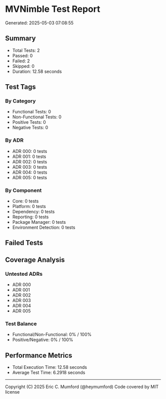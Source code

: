 # MVNimble Test Report

Generated: 2025-05-03 07:08:55

## Summary

* Total Tests: 2
* Passed: 0
* Failed: 2
* Skipped: 0
* Duration: 12.58 seconds

## Test Tags

### By Category

* Functional Tests: 0
* Non-Functional Tests: 0
* Positive Tests: 0
* Negative Tests: 0

### By ADR

* ADR 000: 0 tests
* ADR 001: 0 tests
* ADR 002: 0 tests
* ADR 003: 0 tests
* ADR 004: 0 tests
* ADR 005: 0 tests

### By Component

* Core: 0 tests
* Platform: 0 tests
* Dependency: 0 tests
* Reporting: 0 tests
* Package Manager: 0 tests
* Environment Detection: 0 tests

## Failed Tests

## Coverage Analysis

### Untested ADRs

* ADR 000
* ADR 001
* ADR 002
* ADR 003
* ADR 004
* ADR 005

### Test Balance

* Functional/Non-Functional: 0% / 100%
* Positive/Negative: 0% / 100%

## Performance Metrics

* Total Execution Time: 12.58 seconds
* Average Test Time: 6.2918 seconds



---
Copyright (C) 2025 Eric C. Mumford (@heymumford) Code covered by MIT license
